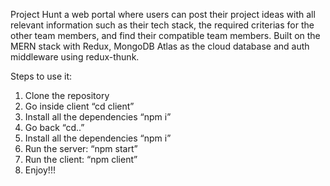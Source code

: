 Project Hunt a web portal where users can post their project ideas with all relevant information such as their tech stack, 
the required criterias for the other team members, and find their compatible team members. 
Built on the MERN stack with Redux, MongoDB Atlas as the cloud database and auth middleware using redux-thunk.

Steps to use it:
  1. Clone the repository
  2. Go inside client “cd client”
  3. Install all the dependencies “npm i”
  4. Go back “cd..”
  5. Install all the dependencies “npm i”
  6. Run the server: “npm start”
  7. Run the client: “npm client”
  8. Enjoy!!!


